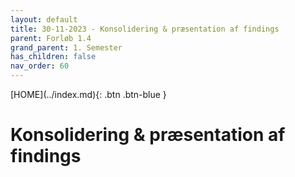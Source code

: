 ```yaml
---
layout: default
title: 30-11-2023 - Konsolidering & præsentation af findings
parent: Forløb 1.4
grand_parent: 1. Semester
has_children: false
nav_order: 60
---
```


<span class="fs-1">
[HOME](../index.md){: .btn .btn-blue }
</span>

# Konsolidering & præsentation af findings
